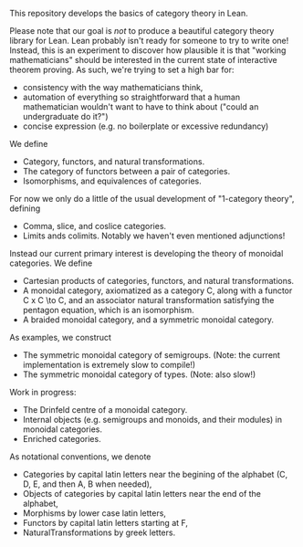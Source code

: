 This repository develops the basics of category theory in Lean.

Please note that our goal is _not_ to produce a beautiful category theory library for Lean. Lean probably isn't ready for someone to try to write one!
Instead, this is an experiment to discover how plausible it is that "working mathematicians" should be interested in the current state of interactive theorem proving. As such, we're trying to set a high bar for:
* consistency with the way mathematicians think, 
* automation of everything so straightforward that a human mathematician wouldn't want to have to think about ("could an undergraduate do it?")
* concise expression (e.g. no boilerplate or excessive redundancy)

We define
* Category, functors, and natural transformations.
* The category of functors between a pair of categories.
* Isomorphisms, and equivalences of categories.

For now we only do a little of the usual development of "1-category theory", defining
* Comma, slice, and coslice categories.
* Limits ands colimits.
Notably we haven't even mentioned adjunctions!

Instead our current primary interest is developing the theory of monoidal categories. We define
* Cartesian products of categories, functors, and natural transformations.
* A monoidal category, axiomatized as a category C, along with a functor C x C \to C, and an associator natural transformation satisfying the pentagon equation, which is an isomorphism.
* A braided monoidal category, and a symmetric monoidal category.

As examples, we construct
* The symmetric monoidal category of semigroups. (Note: the current implementation is extremely slow to compile!)
* The symmetric monoidal category of types. (Note: also slow!)

Work in progress:
* The Drinfeld centre of a monoidal category.
* Internal objects (e.g. semigroups and monoids, and their modules) in monoidal categories.
* Enriched categories.


As notational conventions, we denote
* Categories by capital latin letters near the begining of the alphabet (C, D, E, and then A, B when needed),
* Objects of categories by capital latin letters near the end of the alphabet,
* Morphisms by lower case latin letters,
* Functors by capital latin letters starting at F,
* NaturalTransformations by greek letters.

